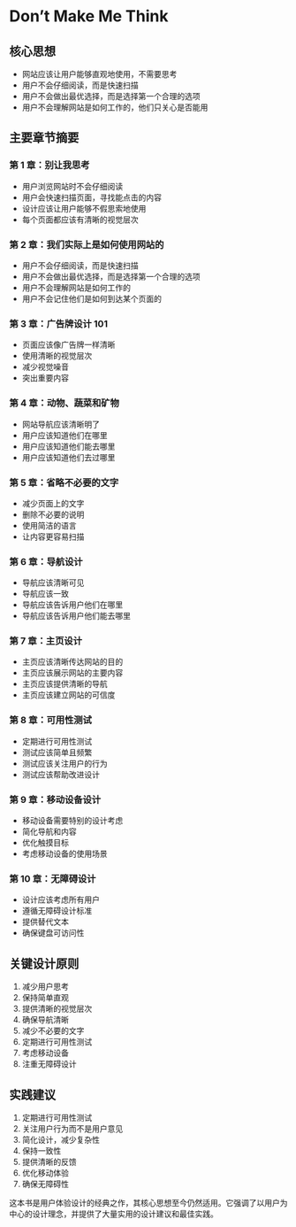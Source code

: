 # Don’t Make Me Think

## 核心思想

- 网站应该让用户能够直观地使用，不需要思考
- 用户不会仔细阅读，而是快速扫描
- 用户不会做出最优选择，而是选择第一个合理的选项
- 用户不会理解网站是如何工作的，他们只关心是否能用

## 主要章节摘要

### 第 1 章：别让我思考

- 用户浏览网站时不会仔细阅读
- 用户会快速扫描页面，寻找能点击的内容
- 设计应该让用户能够不假思索地使用
- 每个页面都应该有清晰的视觉层次

### 第 2 章：我们实际上是如何使用网站的

- 用户不会仔细阅读，而是快速扫描
- 用户不会做出最优选择，而是选择第一个合理的选项
- 用户不会理解网站是如何工作的
- 用户不会记住他们是如何到达某个页面的

### 第 3 章：广告牌设计 101

- 页面应该像广告牌一样清晰
- 使用清晰的视觉层次
- 减少视觉噪音
- 突出重要内容

### 第 4 章：动物、蔬菜和矿物

- 网站导航应该清晰明了
- 用户应该知道他们在哪里
- 用户应该知道他们能去哪里
- 用户应该知道他们去过哪里

### 第 5 章：省略不必要的文字

- 减少页面上的文字
- 删除不必要的说明
- 使用简洁的语言
- 让内容更容易扫描

### 第 6 章：导航设计

- 导航应该清晰可见
- 导航应该一致
- 导航应该告诉用户他们在哪里
- 导航应该告诉用户他们能去哪里

### 第 7 章：主页设计

- 主页应该清晰传达网站的目的
- 主页应该展示网站的主要内容
- 主页应该提供清晰的导航
- 主页应该建立网站的可信度

### 第 8 章：可用性测试

- 定期进行可用性测试
- 测试应该简单且频繁
- 测试应该关注用户的行为
- 测试应该帮助改进设计

### 第 9 章：移动设备设计

- 移动设备需要特别的设计考虑
- 简化导航和内容
- 优化触摸目标
- 考虑移动设备的使用场景

### 第 10 章：无障碍设计

- 设计应该考虑所有用户
- 遵循无障碍设计标准
- 提供替代文本
- 确保键盘可访问性

## 关键设计原则

1. 减少用户思考
2. 保持简单直观
3. 提供清晰的视觉层次
4. 确保导航清晰
5. 减少不必要的文字
6. 定期进行可用性测试
7. 考虑移动设备
8. 注重无障碍设计

## 实践建议

1. 定期进行可用性测试
2. 关注用户行为而不是用户意见
3. 简化设计，减少复杂性
4. 保持一致性
5. 提供清晰的反馈
6. 优化移动体验
7. 确保无障碍性

这本书是用户体验设计的经典之作，其核心思想至今仍然适用。它强调了以用户为中心的设计理念，并提供了大量实用的设计建议和最佳实践。
